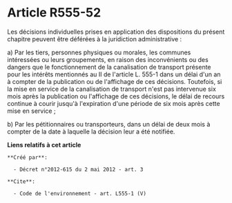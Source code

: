 # Article R555-52

Les décisions individuelles prises en application des dispositions du présent chapitre peuvent être déférées à la juridiction
administrative : 

a) Par les tiers, personnes physiques ou morales, les communes intéressées ou leurs groupements, en raison des inconvénients
ou des dangers que le fonctionnement de la canalisation de transport présente pour les intérêts mentionnés au II de l'article
L. 555-1 dans un délai d'un an à compter de la publication ou de l'affichage de ces décisions. Toutefois, si la mise en
service de la canalisation de transport n'est pas intervenue six mois après la publication ou l'affichage de ces décisions,
le délai de recours continue à courir jusqu'à l'expiration d'une période de six mois après cette mise en service ; 

b) Par les pétitionnaires ou transporteurs, dans un délai de deux mois à compter de la date à laquelle la décision leur a été
notifiée.

**Liens relatifs à cet article**

	**Créé par**:

	  - Décret n°2012-615 du 2 mai 2012 - art. 3

	**Cite**:

	  - Code de l'environnement - art. L555-1 (V)
